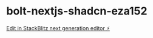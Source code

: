 # bolt-nextjs-shadcn-eza152

[Edit in StackBlitz next generation editor ⚡️](https://stackblitz.com/~/github.com/kagrawal29/bolt-nextjs-shadcn-eza152)
